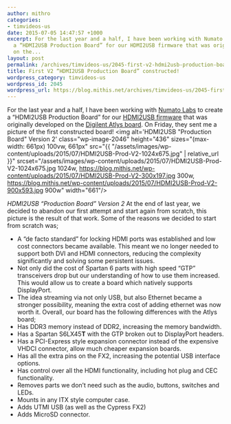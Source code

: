 ```yaml
---
author: mithro
categories:
- timvideos-us
date: 2015-07-05 14:47:57 +1000
excerpt: For the last year and a half, I have been working with Numato Labs to create
  a “HDMI2USB Production Board” for our HDMI2USB firmware that was originally developed
  on the...
layout: post
permalink: /archives/timvideos-us/2045-first-v2-hdmi2usb-production-board-constructed
title: First V2 “HDMI2USB Production Board” constructed!
wordpress_category: timvideos-us
wordpress_id: 2045
wordpress_url: https://blog.mithis.net/archives/timvideos-us/2045-first-v2-hdmi2usb-production-board-constructed
---
```

For the last year and a half, I have been working with [Numato Labs](http://numato.com) to create a “HDMI2USB Production Board” for our [HDMI2USB firmware](https://github.com/timvideos/HDMI2USB) that was originally developed on the [Digilent Atlys board](http://digilentinc.com/atlys/). On Friday, they sent me a picture of the first constructed board!
<img alt='HDMI2USB "Production Board" Version 2' class="wp-image-2046" height="436" sizes="(max-width: 661px) 100vw, 661px" src="{{ "/assets/images/wp-content/uploads/2015/07/HDMI2USB-Prod-V2-1024x675.jpg" | relative_url }}" srcset="/assets/images/wp-content/uploads/2015/07/HDMI2USB-Prod-V2-1024x675.jpg 1024w, https://blog.mithis.net/wp-content/uploads/2015/07/HDMI2USB-Prod-V2-300x197.jpg 300w, https://blog.mithis.net/wp-content/uploads/2015/07/HDMI2USB-Prod-V2-900x593.jpg 900w" width="661"/>

*HDMI2USB “Production Board” Version 2*
At the end of last year, we decided to abandon our first attempt and start again from scratch, this picture is the result of that work. Some of the reasons we decided to start from scratch was;
- A “de facto standard” for locking HDMI ports was established and low cost connectors became available. This meant we no longer needed to support both DVI and HDMI connectors, reducing the complexity significantly and solving some persistent issues.
- Not only did the cost of Spartan 6 parts with high speed “GTP” transceivers drop but our understanding of how to use them increased. This would allow us to create a board which natively supports DisplayPort.
- The idea streaming via not only USB, but also Ethernet became a stronger possibility, meaning the extra cost of adding ethernet was now worth it.
Overall, our board has the following differences with the Atlys board;
- Has DDR3 memory instead of DDR2, increasing the memory bandwidth.
- Has a Spartan S6LX45**T** with the GTP broken out to DisplayPort headers.
- Has a PCI-Express style expansion connector instead of the expensive VHDCI connector, allow much cheaper expansion boards.
- Has all the extra pins on the FX2, increasing the potential USB interface options.
- Has control over all the HDMI functionality, including hot plug and CEC functionality.
- Removes parts we don’t need such as the audio, buttons, switches and LEDs.
- Mounts in any ITX style computer case.
- Adds UTMI USB (as well as the Cypress FX2)
- Adds MicroSD connector.
